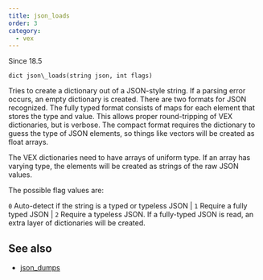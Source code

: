 ```yaml
---
title: json_loads
order: 3
category:
  - vex
---
```




Since 18.5

`dict json\_loads(string json, int flags)`

Tries to create a dictionary out of a JSON-style string. If a parsing
error occurs, an empty dictionary is created. There are two formats
for JSON recognized. The fully typed format consists of maps for
each element that stores the type and value. This allows proper
round-tripping of VEX dictionaries, but is verbose. The compact
format requires the dictionary to guess the type of JSON elements,
so things like vectors will be created as float arrays.

The VEX dictionaries need to have arrays of uniform type. If an
array has varying type, the elements will be created as strings
of the raw JSON values.

The possible flag values are:


`0` Auto-detect if the string is a typed or typeless JSON
|
`1` Require a fully typed JSON
|
`2` Require a typeless JSON. If a fully-typed JSON is read, an extra layer of dictionaries will be created.



## See also

- [json_dumps](json_dumps.html)
